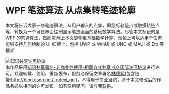 
# WPF 笔迹算法 从点集转笔迹轮廓

本文将告诉大家一些笔迹算法，从用户输入的点集，即鼠标轨迹点或触摸轨迹点等，转换为一个可在界面绘制显示笔迹画面的基础数学算法。尽管本文标记的是 WPF 的笔迹算法，然而实际上本文更侧重基础数学计算，理论上可以适用于任何能够支持几何绘制的 UI 框架上，包括 UWP 或 WinUI 或 UNO 或 MAUI 或 Eto 等框架

<!--more-->


<!-- 草稿 -->





<a rel="license" href="http://creativecommons.org/licenses/by-nc-sa/4.0/"><img alt="知识共享许可协议" style="border-width:0" src="https://licensebuttons.net/l/by-nc-sa/4.0/88x31.png" /></a><br />本作品采用<a rel="license" href="http://creativecommons.org/licenses/by-nc-sa/4.0/">知识共享署名-非商业性使用-相同方式共享 4.0 国际许可协议</a>进行许可。欢迎转载、使用、重新发布，但务必保留文章署名[林德熙](http://blog.csdn.net/lindexi_gd)(包含链接:http://blog.csdn.net/lindexi_gd )，不得用于商业目的，基于本文修改后的作品务必以相同的许可发布。如有任何疑问，请与我[联系](mailto:lindexi_gd@163.com)。